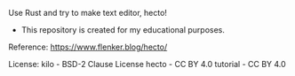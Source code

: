 Use Rust and try to make text editor, hecto!
* This repository is created for my educational purposes.

Reference: https://www.flenker.blog/hecto/

License:
kilo - BSD-2 Clause License
hecto - CC BY 4.0
tutorial - CC BY 4.0
